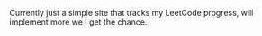 Currently just a simple site that tracks my LeetCode progress, will implement more we I get the chance.
